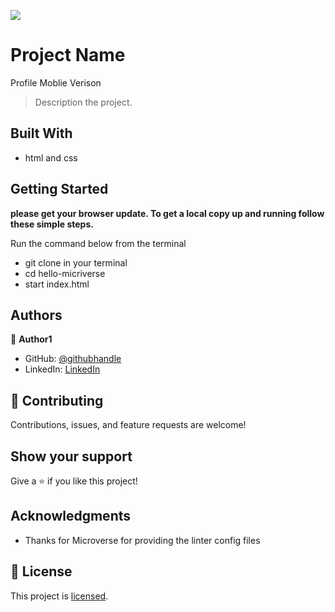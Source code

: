 ![](https://img.shields.io/badge/Microverse-blueviolet)

# Project Name
Profile Moblie Verison

> Description the project.


## Built With

- html and css

## Getting Started

**please get your browser update. To get a local copy up and running follow these simple steps.**

Run the command below from the terminal

- git clone in your terminal
- cd hello-micriverse
- start index.html



## Authors

👤 **Author1**

- GitHub: [@githubhandle](https://github.com/Doheera-kosi)
- LinkedIn: [LinkedIn](https://www.linkedin.com/in/evans-kupour-1879421a3/)


## 🤝 Contributing

Contributions, issues, and feature requests are welcome!


## Show your support

Give a ⭐️ if you like this project!

## Acknowledgments

- Thanks for Microverse for providing the linter config files

## 📝 License

This project is [licensed](https://github.com/Doheera-kosi/Hello-Microverse/blob/feature/MIT.md).
